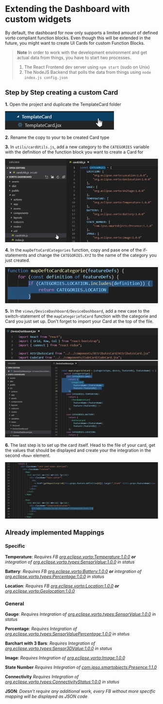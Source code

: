 # Extending the Dashboard with custom widgets
By default, the dashboard for now only supports a limited amount of defined vorto compliant function blocks. 
Even though this will be extended in the future, you might want to create UI Cards for custom Function Blocks.

> **Note**
> In order to work with the development environment and get actual data from things, you have to start two processes.
> 1. The React Frontend dev server using `npm start` (sudo on Unix)
> 2. The NodeJS Backend that polls the data from things using `node index.js config.json`

## Step by Step creating a custom Card
**1.** Open the project and duplicate the TemplateCard folder

<img src="./assets/template_card.png" />

**2.** Rename the copy to your to be created Card type

**3.** In `utils/cardUtils.js`, add a new category to the `CATEGORIES` variable with the definition of the function block you want to create a Card for

<img src="./assets/categories.png" />

**4.** In the `mapDeftoCardCategories` function, copy and pase one of the if-statements and change the `CATEGORIES.XYZ` to the name of the category you just created.

<img src="./assets/map_def.png" />

**5.** In the `views/DeviceDashboard/DeviceDashboard`, add a new case to the switch-statement of the `mapCategorieToCard` function with the categorie and Card you just set up. Don't forget to import your Card at the top of the file.

<img src="./assets/import_card.png" />
<img src="./assets/map_categories.png" />

**6.** The last step is to set up the card itself. Head to the file of your card, get the values that should be displayed and create your the integration in the second `<Row>` element. 

<img src="./assets/placeholder_in_card.png" />

## Already implemented Mappings

### Specific
**Temperature**:
*Requires FB [org.eclipse.vorto:Temperature:1.0.0](https://vorto.eclipse.org/#/details/org.eclipse.vorto:Temperature:1.0.0) **or** integration of [org.eclipse.vorto.types:SensorValue:1.0.0](https://vorto.eclipse.org/#/details/org.eclipse.vorto.types:SensorValue:1.0.0) in status* 

**Battery**:
*Requires FB [org.eclipse.vorto:Battery:1.0.0](https://vorto.eclipse.org/#/details/org.eclipse.vorto:Battery:1.0.0) **or** integration of [org.eclipse.vorto.types:Percentage:1.0.0](https://vorto.eclipse.org/#/details/org.eclipse.vorto.types:Percentage:1.0.0) in status* 

**Location**:
*Requires FB [org.eclipse.vorto:Location:1.0.0](https://vorto.eclipse.org/#/details/org.eclipse.vorto:Location:1.0.0) **or** [org.eclipse.vorto:Geolocation:1.0.0](https://vorto.eclipse.org/#/details/org.eclipse.vorto:Geolocation:1.0.0)* 

### General
**Gauge**:
*Requires Integration of [org.eclipse.vorto.types:SensorValue:1.0.0](https://vorto.eclipse.org/#/details/org.eclipse.vorto.types:SensorValue:1.0.0) in status* 

**Percentage**:
*Requires Integration of [org.eclipse.vorto.types:SensorValuePercentage:1.0.0](https://vorto.eclipse.org/#/details/org.eclipse.vorto.types:SensorValuePercentage:1.0.0) in status* 

**Barchart with 3 Bars**:
*Requires Integration of [org.eclipse.vorto.types:Sensor3DValue:1.0.0](https://vorto.eclipse.org/#/details/org.eclipse.vorto.types:Sensor3DValue:1.0.0) in status* 

**Image**:
*Requires Integration of [org.eclipse.vorto:Image:1.0.0](https://vorto.eclipse.org/#/details/org.eclipse.vorto:Image:1.0.0)* 

**State Number**
*Requires Integration of [com.ipso.smartobjects:Presence:1.1.0](https://vorto.eclipse.org/#/details/com.ipso.smartobjects:Presence:1.1.0)* 

**Connectivity**
*Requires Integration of [org.eclipse.vorto.types:ConnectivityStatus:1.0.0](https://vorto.eclipse.org/#/details/org.eclipse.vorto.types:ConnectivityStatus:1.0.0) in status* 

**JSON**:
*Doesn't require any additional work, every FB without more specific mapping will be displayed as JSON code*
